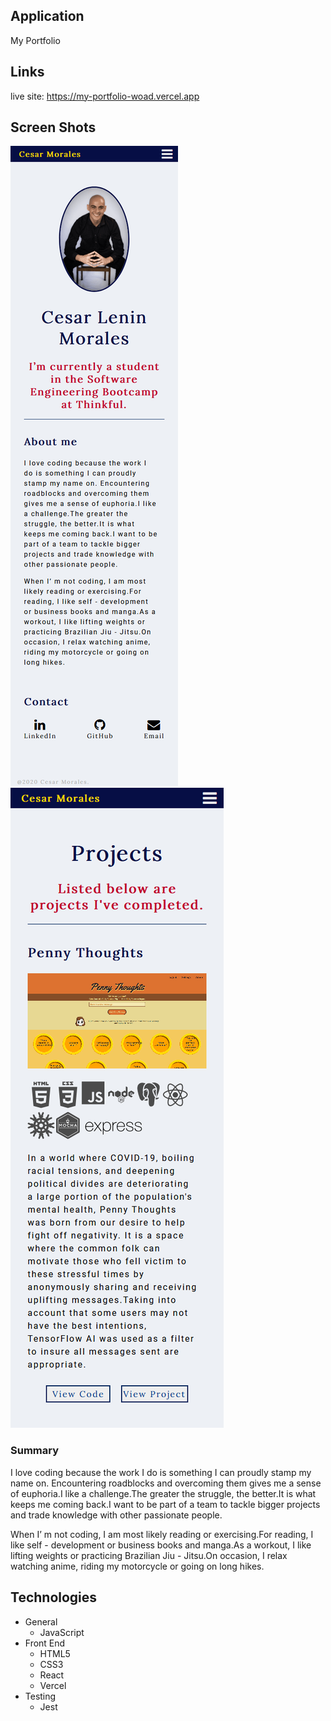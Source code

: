 ## Application
My Portfolio


## Links
live site: https://my-portfolio-woad.vercel.app

## Screen Shots
![About](images/About.png)<br />
![Projects](images/Projects.png)<br />

### Summary
 I love coding because the work I do is something I can proudly stamp my name on. Encountering roadblocks and overcoming them gives me a sense of euphoria.I like a challenge.The greater the struggle, the better.It is what keeps me coming back.I want to be part of a team to tackle bigger projects and trade knowledge with other passionate people.

When I’ m not coding, I am most likely reading or exercising.For reading, I like self - development or business books and manga.As a workout, I like lifting weights or practicing Brazilian Jiu - Jitsu.On occasion, I relax watching anime, riding my motorcycle or going on long hikes. 

## Technologies
- General
  * JavaScript
- Front End
  * HTML5
  * CSS3
  * React
  * Vercel
- Testing
  * Jest